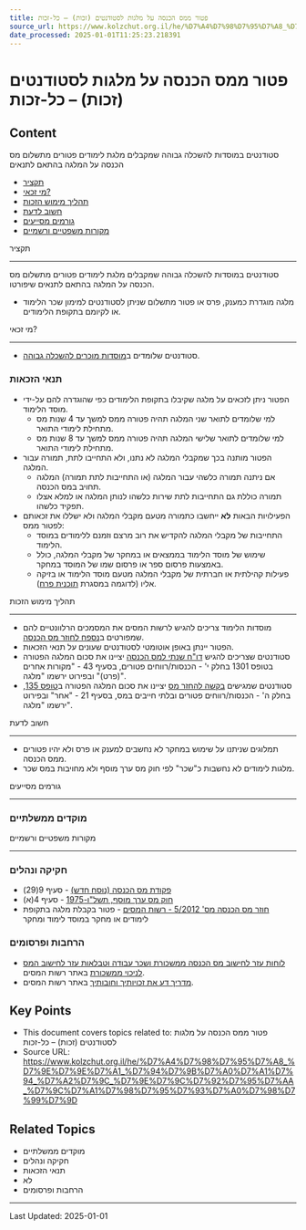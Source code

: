 ```yaml
---
title: פטור ממס הכנסה על מלגות לסטודנטים (זכות) – כל-זכות
source_url: https://www.kolzchut.org.il/he/%D7%A4%D7%98%D7%95%D7%A8_%D7%9E%D7%9E%D7%A1_%D7%94%D7%9B%D7%A0%D7%A1%D7%94_%D7%A2%D7%9C_%D7%9E%D7%9C%D7%92%D7%95%D7%AA_%D7%9C%D7%A1%D7%98%D7%95%D7%93%D7%A0%D7%98%D7%99%D7%9D
date_processed: 2025-01-01T11:25:23.218391
---
```

# פטור ממס הכנסה על מלגות לסטודנטים (זכות) – כל-זכות

## Content
סטודנטים במוסדות להשכלה גבוהה שמקבלים מלגת לימודים פטורים מתשלום מס הכנסה על המלגה בהתאם לתנאים

*   [תקציר](#.D7.AA.D7.A7.D7.A6.D7.99.D7.A8)
*   [מי זכאי?](#.D7.9E.D7.99_.D7.96.D7.9B.D7.90.D7.99.3F)
*   [תהליך מימוש הזכות](#.D7.AA.D7.94.D7.9C.D7.99.D7.9A_.D7.9E.D7.99.D7.9E.D7.95.D7.A9_.D7.94.D7.96.D7.9B.D7.95.D7.AA)
*   [חשוב לדעת](#.D7.97.D7.A9.D7.95.D7.91_.D7.9C.D7.93.D7.A2.D7.AA)
*   [גורמים מסייעים](#.D7.92.D7.95.D7.A8.D7.9E.D7.99.D7.9D_.D7.9E.D7.A1.D7.99.D7.99.D7.A2.D7.99.D7.9D)
*   [מקורות משפטיים ורשמיים](#.D7.9E.D7.A7.D7.95.D7.A8.D7.95.D7.AA_.D7.9E.D7.A9.D7.A4.D7.98.D7.99.D7.99.D7.9D_.D7.95.D7.A8.D7.A9.D7.9E.D7.99.D7.99.D7.9D)

תקציר
- ----

סטודנטים במוסדות להשכלה גבוהה שמקבלים מלגת לימודים פטורים מתשלום מס הכנסה על המלגה בהתאם לתנאים שיפורטו.

*   מלגה מוגדרת כמענק, פרס או פטור מתשלום שניתן לסטודנטים למימון שכר הלימוד או לקיומם בתקופת הלימודים.

מי זכאי?
- -------

*   סטודנטים שלומדים ב[מוסדות מוכרים להשכלה גבוהה](/he/%D7%9E%D7%95%D7%A1%D7%93%D7%95%D7%AA_%D7%9E%D7%95%D7%9B%D7%A8%D7%99%D7%9D_%D7%9C%D7%94%D7%A9%D7%9B%D7%9C%D7%94_%D7%92%D7%91%D7%95%D7%94%D7%94 "מוסדות מוכרים להשכלה גבוהה").

### תנאי הזכאות

*   הפטור ניתן לזכאים על מלגה שקיבלו בתקופת הלימודים כפי שהוגדרה להם על-ידי מוסד הלימוד.
    *   למי שלומדים לתואר שני המלגה תהיה פטורה ממס למשך עד 4 שנות מס מתחילת לימודי התואר.
    *   למי שלומדים לתואר שלישי המלגה תהיה פטורה ממס למשך עד 8 שנות מס מתחילת לימודי התואר.
*   הפטור מותנה בכך שמקבלי המלגה לא נתנו, ולא התחייבו לתת, תמורה עבור המלגה.
    *   אם ניתנה תמורה כלשהי עבור המלגה (או התחייבות לתת תמורה) המלגה תחויב במס הכנסה.
    *   תמורה כוללת גם התחייבות לתת שירות כלשהו לנותן המלגה או למלא אצלו תפקיד כלשהו.
*   הפעילויות הבאות **לא** ייחשבו כתמורה מטעם מקבלי המלגה ולא ישללו את זכאותם לפטור ממס:
    *   התחייבות של מקבלי המלגה להקדיש את רוב מרצם וזמנם ללימודים במוסד הלימוד.
    *   שימוש של מוסד הלימוד בממצאים או במחקר של מקבלי המלגה, כולל באמצעות פרסום ספר או פרסום שמו של המוסד במחקר.
    *   פעילות קהילתית או חברתית של מקבלי המלגה מטעם מוסד הלימוד או בזיקה אליו (לדוגמה במסגרת [תוכנית פרח](/he/%D7%A4%D7%A8%D7%97_-_%D7%AA%D7%95%D7%9B%D7%A0%D7%99%D7%AA_%D7%9C%D7%90%D7%95%D7%9E%D7%99%D7%AA_%D7%9C%D7%94%D7%A9%D7%A4%D7%A2%D7%94_%D7%97%D7%91%D7%A8%D7%AA%D7%99%D7%AA "פרח - תוכנית לאומית להשפעה חברתית")).

תהליך מימוש הזכות
- ----------------

*   מוסדות הלימוד צריכים להגיש לרשות המסים את המסמכים הרלוונטיים להם שמפורטים ב[נספח לחוזר מס הכנסה](https://www.gov.il/BlobFolder/policy/income-tax-professional-inst-5-2012/he/Policy_IncomeTaxInst_hoz5-2012.pdf#page=8).
*   הפטור יינתן באופן אוטומטי לסטודנטים שעונים על תנאי הזכאות.
*   סטודנטים שצריכים להגיש [דו"ח שנתי למס הכנסה](/he/%D7%94%D7%92%D7%A9%D7%AA_%D7%93%D7%95%22%D7%97_%D7%A9%D7%A0%D7%AA%D7%99_%D7%9C%D7%9E%D7%A1_%D7%94%D7%9B%D7%A0%D7%A1%D7%94 "הגשת דו\"ח שנתי למס הכנסה") יציינו את סכום המלגה הפטורה בטופס 1301 בחלק י' - הכנסות/רווחים פטורים, בסעיף 43 - "מקורות אחרים (פרט)" ובפירוט ירשמו "מלגה".
*   סטודנטים שמגישים [בקשה להחזר מס](/he/%D7%94%D7%97%D7%96%D7%A8_%D7%9E%D7%A1_%D7%94%D7%9B%D7%A0%D7%A1%D7%94 "החזר מס הכנסה") יציינו את סכום המלגה הפטורה ב[טופס 135](https://www.gov.il/he/service/itc135), בחלק ה' - הכנסות/רווחים פטורים ובלתי חייבים במס, בסעיף 21 - "אחר" ובפירוט ירשמו "מלגה".

חשוב לדעת
- --------

*   תמלוגים שניתנו על שימוש במחקר לא נחשבים למענק או פרס ולא יהיו פטורים ממס הכנסה.
*   מלגות לימודים לא נחשבות כ"שכר" לפי חוק מס ערך מוסף ולא מחויבות במס שכר.

גורמים מסייעים
- -------------

### מוקדים ממשלתיים

מקורות משפטיים ורשמיים
- ---------------------

### חקיקה ונהלים

*   [פקודת מס הכנסה (נוסח חדש)](https://www.nevo.co.il/law_html/law01/255_001.htm#Seif14) - סעיף 9(29)
*   [חוק מס ערך מוסף, תשל"ו-1975](https://www.nevo.co.il/law_html/law01/271_001.htm#Seif5) - סעיף 4(א)
*   [חוזר מס הכנסה מס' 5/2012 - רשות המסים](https://www.gov.il/he/departments/policies/income-tax-professional-inst-5-2012) - פטור בקבלת מלגה בתקופת לימודים או מחקר במוסד לימוד ומחקר

### הרחבות ופרסומים

*   [לוחות עזר לחישוב מס הכנסה ממשכורת ושכר עבודה וטבלאות עזר לחישוב המס לניכוי ממשכורת](https://www.gov.il/he/departments/general/income-tax-monthly-deductions-booklet) באתר רשות המסים.
*   [מדריך דע את זכויותיך וחובותיך](https://www.gov.il/he/Departments/General/income-tax-guide-knowyourright) באתר רשות המסים.

## Key Points

- This document covers topics related to: פטור ממס הכנסה על מלגות לסטודנטים (זכות) – כל-זכות
- Source URL: https://www.kolzchut.org.il/he/%D7%A4%D7%98%D7%95%D7%A8_%D7%9E%D7%9E%D7%A1_%D7%94%D7%9B%D7%A0%D7%A1%D7%94_%D7%A2%D7%9C_%D7%9E%D7%9C%D7%92%D7%95%D7%AA_%D7%9C%D7%A1%D7%98%D7%95%D7%93%D7%A0%D7%98%D7%99%D7%9D

## Related Topics

- מוקדים ממשלתיים
- חקיקה ונהלים
- תנאי הזכאות
- לא
- הרחבות ופרסומים

---

Last Updated: 2025-01-01
